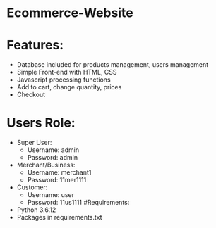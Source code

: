 # Ecommerce-Website
# Features:
- Database included for products management, users management
- Simple Front-end with HTML, CSS
- Javascript processing functions
- Add to cart, change quantity, prices
- Checkout
# Users Role:
- Super User:
  + Username: admin
  + Password: admin
- Merchant/Business:
  + Username: merchant1
  + Password: 11mer1111
- Customer:
  + Username: user
  + Password: 11us1111
#Requirements:
- Python 3.6.12
- Packages in requirements.txt
